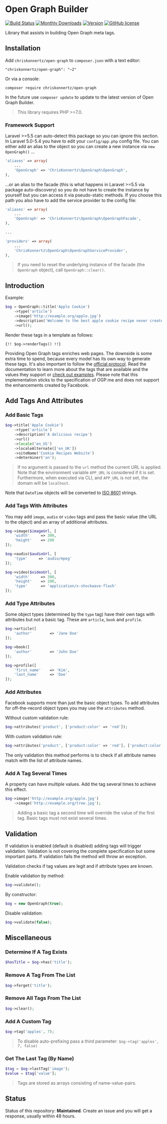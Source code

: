 # Open Graph Builder

[![Build Status](https://img.shields.io/travis/chriskonnertz/open-graph.svg?style=flat-square)](https://travis-ci.org/chriskonnertz/open-graph)
[![Monthly Downloads](https://img.shields.io/packagist/dm/chriskonnertz/open-graph.svg?style=flat-square)](https://packagist.org/packages/chriskonnertz/open-graph)
[![Version](https://img.shields.io/packagist/v/chriskonnertz/open-graph.svg?style=flat-square)](https://packagist.org/packages/chriskonnertz/open-graph)
[![GitHub license](https://img.shields.io/badge/license-MIT-blue.svg?style=flat-square)](https://raw.githubusercontent.com/chriskonnertz/open-graph/master/LICENSE)

Library that assists in building Open Graph meta tags.

## Installation

Add `chriskonnertz/open-graph` to `composer.json` with a text editor:

```
"chriskonnertz/open-graph": "~2"
```
    
Or via a console:

```
composer require chriskonnertz/open-graph
```

In the future use `composer update` to update to the latest version of Open Graph Builder.

> This library requires PHP >=7.0.

### Framework Support

Laravel >=5.5 can auto-detect this package so you can ignore this section. 
In Laravel 5.0-5.4 you have to edit your `config/app.php` config file. 
You can either add an alias to the object so you can create a new instance via `new OpenGraph()` ...

```php
'aliases' => array(
    ...
    'OpenGraph' => 'ChrisKonnertz\OpenGraph\OpenGraph',
),
```

...or an alias to the facade (this is what happens in Laravel >=5.5 via package auto-discovery) so you
do not have to create the instance by yourself but you can access it via pseudo-static methods. 
If you choose this path you also have to add the service provider to the config file:

```php
'aliases' => array(
    ...
    'OpenGraph' => 'ChrisKonnertz\OpenGraph\OpenGraphFacade',
),

...

'providers' => array(
    ...
    'ChrisKonnertz\OpenGraph\OpenGraphServiceProvider',
),
```

> If you need to reset the underlying instance of the facade (the `OpenGraph` object), call `OpenGraph::clear()`.

## Introduction

Example:

```php
$og = OpenGraph::title('Apple Cookie')
    ->type('article')
    ->image('http://example.org/apple.jpg')
    ->description('Welcome to the best apple cookie recipe never created.')
    ->url();
```

Render these tags in a template as follows:

```
{!! $og->renderTags() !!}
```

Providing Open Graph tags enriches web pages. The downside is some extra time to spend, because every model has its own way to generate these tags. It's also important to follow the [official protocol](http://ogp.me/). Read the documentation to learn more about the tags that are available and the values they support or [check out examples](https://github.com/niallkennedy/open-graph-protocol-examples). Please note that this implementation sticks to the specification of OGP.me and does not support the enhancements created by Facebook.

## Add Tags And Attributes

### Add Basic Tags

```php
$og->title('Apple Cookie')
    ->type('article')
    ->description('A delicious recipe')
    ->url()
    ->locale('en_US')
    ->localeAlternate(['en_UK'])
    ->siteName('Cookie Recipes Website')
    ->determiner('an');
```

> If no argument is passed to the `url` method the current URL is applied. Note that the environment variable `APP_URL` is considered if it is set. Furthermore, when executed via CLI, and `APP_URL` is not set, the domain will be `localhost`.

Note that `DateTime` objects will be converted to [ISO 8601](https://en.wikipedia.org/wiki/ISO_8601) strings.

### Add Tags With Attributes

You may add `image`, `audio` or `video` tags and pass the basic value (the URL to the object) and an array of additional attributes.

```php
$og->image($imageUrl, [
    'width'     => 300,
    'height'    => 200
]);

$og->audio($audioUrl, [
    'type'     => 'audio/mpeg'
]);

$og->video($videoUrl, [
    'width'     => 300,
    'height'    => 200,
    'type'      => 'application/x-shockwave-flash'
]);
```

### Add Type Attributes

Some object types (determined by the `type` tag) have their own tags with attributes but not a basic tag. These are `article`, `book` and `profile`.

```php
$og->article([
    'author'        => 'Jane Doe'
]);

$og->book([
    'author'        => 'John Doe'
]);

$og->profile([
    'first_name'    => 'Kim',
    'last_name'     => 'Doe'
]);
```

### Add Attributes

Facebook supports more than just the basic object types. To add attributes for off-the-record object types you may use the `attributes` method.

Without custom validation rule:

```php
$og->attributes('product', ['product:color' => 'red']);
```

With custom validation rule:

```php
$og->attributes('product', ['product:color' => 'red'], ['product:color']);
```

The only validation this method performs is to check if all attribute names match with the list of attribute names.

### Add A Tag Several Times

A property can have multiple values. Add the tag several times to achieve this effect.

```php
$og->image('http://example.org/apple.jpg')
    ->image('http://example.org/tree.jpg');
```

> Adding a basic tag a second time will override the value of the first tag. Basic tags must not exist several times.

## Validation

If validation is enabled (default is disabled) adding tags will trigger validation. Validation is not covering the complete specification but some important parts. If validation fails the method will throw an exception.

Validation checks if tag values are legit and if attribute types are known.

Enable validation by method:

```php
$og->validate();
```

By constructor:

```php
$og = new OpenGraph(true);
```

Disable validation:

```php
$og->validate(false);
```

## Miscellaneous

### Determine If A Tag Exists

```php
$hasTitle = $og->has('title');
```

### Remove A Tag From The List

```php
$og->forget('title');
```

### Remove All Tags From The List

```php
$og->clear();
```

### Add A Custom Tag

```php
$og->tag('apples', 7);
```

> To disable auto-prefixing pass a third parameter: `$og->tag('apples', 7, false)`

### Get The Last Tag (By Name)

```php
$tag = $og->lastTag('image');
$value = $tag['value'];
```

> Tags are stored as arrays consisting of name-value-pairs.

## Status

Status of this repository: **Maintained**. Create an issue and you will get a response, usually within 48 hours.
